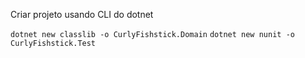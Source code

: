 Criar projeto usando CLI do dotnet

`dotnet new classlib -o CurlyFishstick.Domain`
`dotnet new nunit -o CurlyFishstick.Test`
